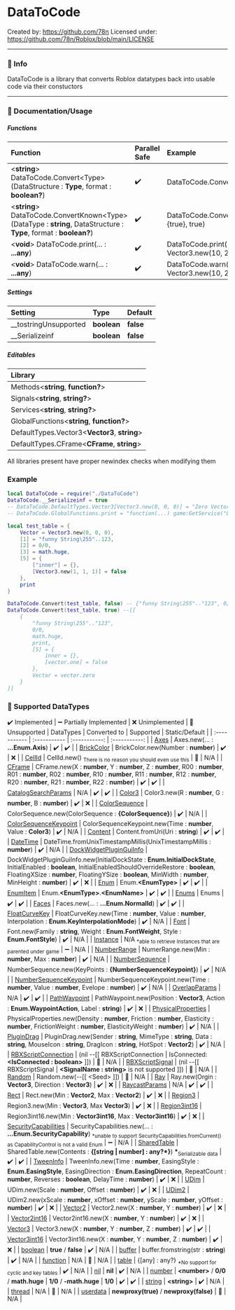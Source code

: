 # DataToCode
Created by: https://github.com/78n
Licensed under: https://github.com/78n/Roblox/blob/main/LICENSE
___
### 📄 Info
DataToCode is a library that converts Roblox datatypes back into usable code via their constuctors
___
### 🔨 Documentation/Usage

##### Functions
| Function | Parallel Safe | Example |
| :----------- | :----------- | :----------- |
| \<**string**\> DataToCode.Convert\<Type\>(DataStructure : **Type**, format : **boolean?**) | ✔️ | DataToCode.Convert({true}, true) |
| \<**string**\> DataToCode.ConvertKnown\<Type\>(DataType : **string**, DataStructure : **Type**, format : **boolean?**) | ✔️ | DataToCode.ConvertKnown("table", {true}, true)
| \<**void**\> DataToCode.print(... : **...any**) | ✔️ | DataToCode.print("example", 1, Vector3.new(10, 23, 9)) |
| \<**void**\> DataToCode.warn(... : **...any**) | ✔️ | DataToCode.warn("example", 1, Vector3.new(10, 23, 9)) |

##### Settings
| Setting | Type | Default |
| :----------- | :----------- | :----------- |
| __tostringUnsupported | **boolean** | **false** |
| __Serializeinf | **boolean** | **false** |

##### Editables
| Library |
| :----------- |
| Methods<**string**, **function?**> |
| Signals<**string**, **string?**> |
| Services<**string**, **string?**> |
| GlobalFunctions<**string**, **function?**> |
| DefaultTypes.Vector3<**Vector3**, **string**> |
| DefaultTypes.CFrame<**CFrame**, **string**> |

All libraries present have proper newindex checks when modifying them

### Example
```lua
local DataToCode = require("./DataToCode")
DataToCode.__Serializeinf = true
-- DataToCode.DefaultTypes.Vector3[Vector3.new(0, 0, 0)] = "Zero Vector"
-- DataToCode.GlobalFunctions.print = "function(...) game:GetService("LogService"):Print(...) end)"

local test_table = {
    Vector = Vector3.new(0, 0, 0),
    [1] = "funny String\255"..123,
    [2] = 0/0,
    [3] = math.huge,
    [5] = {
        ["inner"] = {},
        [Vector3.new(1, 1, 1)] = false
    },
    print
}

DataToCode.Convert(test_table, false) -- {"funny String\255".."123", 0/0, math.huge, print, [5] = {inner = {}, [vector.one] = false}, Vector = vector.zero}
DataToCode.Convert(test_table, true) --[[
    {
        "funny String\255".."123",
        0/0,
        math.huge,
        print,
        [5] = {
            inner = {},
            [vector.one] = false
        },
        Vector = vector.zero
    }
]]
```


### 🚧 Supported DataTypes
✔️ Implemented | ➖ Partially Implemented | ❌ Unimplemented | 🚫 Unsupported
| DataTypes | Converted to | Supported | Static/Default |
| :----------- | :----------- | :-----------: | :-----------: |
| [Axes](https://create.roblox.com/docs/reference/engine/datatypes/Axes) | Axes.new(... : **...Enum.Axis**) | ✔️ | ✔️ |
| [BrickColor](https://create.roblox.com/docs/reference/engine/datatypes/BrickColor) | BrickColor.new(Number : **number**) | ✔️ | ❌ |
| [CellId](https://devforum.roblox.com/t/nuke-the-cellid-datatype-low-priority-trivia/360115) | CellId.new() <sub>There is no reason you should even use this</sub> | 🚫 | N/A |
| [CFrame](https://create.roblox.com/docs/reference/engine/datatypes/CFrame) | CFrame.new(X : **number**, Y : **number**, Z : **number**, R00 : **number**, R01 : **number**, R02 : **number**, R10 : **number**, R11 : **number**, R12 : **number**, R20 : **number**, R21 : **number**, R22 : **number**) | ✔️ | ✔️ |
| [CatalogSearchParams](https://create.roblox.com/docs/reference/engine/datatypes/CatalogSearchParams) | N/A | ✔️ | ✔️ |
| [Color3](https://create.roblox.com/docs/reference/engine/datatypes/Color3) | Color3.new(R : **number**, G : **number**, B : **number**) | ✔️ | ❌ |
| [ColorSequence](https://create.roblox.com/docs/reference/engine/datatypes/ColorSequence) | ColorSequence.new(ColorSequence : **{ColorSequence}**) | ✔️ | N/A |
| [ColorSequenceKeypoint](https://create.roblox.com/docs/reference/engine/datatypes/ColorSequenceKeypoint) | ColorSequenceKeypoint.new(Time : **number**, Value : **Color3**) | ✔️ | N/A |
| [Content](https://create.roblox.com/docs/reference/engine/datatypes/Content) | Content.fromUri(Uri : **string**) | ✔️ | ✔️ |
| [DateTime](https://create.roblox.com/docs/reference/engine/datatypes/DateTime) | DateTime.fromUnixTimestampMillis(UnixTimestampMillis : **number**) | ✔️ | N/A |
| [DockWidgetPluginGuiInfo](https://create.roblox.com/docs/reference/engine/datatypes/DockWidgetPluginGuiInfo) | DockWidgetPluginGuiInfo.new(InitialDockState : **Enum.InitialDockState**, InitialEnabled : **boolean**, InitialEnabledShouldOverrideRestore : **boolean**, FloatingXSize : **number**, FloatingYSize : **boolean**, MinWidth : **number**, MinHeight : **number**) | ✔️ | ❌ |
| [Enum](https://create.roblox.com/docs/reference/engine/datatypes/Enum) | Enum.**\<EnumType\>** | ✔️ | ✔️ |
| [EnumItem](https://create.roblox.com/docs/reference/engine/datatypes/EnumItem) | Enum.**\<EnumType\>**.**\<EnumName\>** | ✔️ | ✔️ |
| [Enums](https://create.roblox.com/docs/reference/engine/datatypes/Enums) | Enums | ✔️ | ✔️ |
| [Faces](https://create.roblox.com/docs/reference/engine/datatypes/Faces) | Faces.new(... : **...Enum.NormalId**) | ✔️ | ✔️ |
| [FloatCurveKey](https://create.roblox.com/docs/reference/engine/datatypes/FloatCurveKey) | FloatCurveKey.new(Time : **number**, Value : **number**, Interpolation : **Enum.KeyInterpolationMode**) | ✔️ | N/A |
| [Font](https://create.roblox.com/docs/reference/engine/datatypes/Font) | Font.new(Family : **string**, Weight : **Enum.FontWeight**, Style : **Enum.FontStyle**) | ✔️ | N/A |
| [Instance](https://create.roblox.com/docs/reference/engine/datatypes/Instance) | N/A <sub>*able to retrieve Instances that are parented under game</sub> | ➖ | N/A |
| [NumberRange](https://create.roblox.com/docs/reference/engine/datatypes/NumberRange) | NumerRange.new(Min : **number**, Max : **number**) | ✔️ | N/A |
| [NumberSequence](https://create.roblox.com/docs/reference/engine/datatypes/NumberSequence) | NumberSequence.new(KeyPoints : **{NumberSequenceKeypoint}**) | ✔️ | N/A |
| [NumberSequenceKeypoint](https://create.roblox.com/docs/reference/engine/datatypes/NumberSequenceKeypoint) | NumberSequenceKeypoint.new(Time : **number**, Value : **number**, Evelope : **number**) | ✔️ | N/A |
| [OverlapParams](https://create.roblox.com/docs/reference/engine/datatypes/OverlapParams) | N/A | ✔️ | ✔️ |
| [PathWaypoint](https://create.roblox.com/docs/reference/engine/datatypes/PathWaypoint) | PathWaypoint.new(Position : **Vector3**, Action : **Enum.WaypointAction**, Label : **string**) | ✔️ | ❌ |
| [PhysicalProperties](https://create.roblox.com/docs/reference/engine/datatypes/PhysicalProperties) | PhysicalProperties.new(Density : **number**, Friction : **number**, Elasticity : **number**, FrictionWeight : **number**, ElasticityWeight : **number**) | ✔️ | N/A |
| [PluginDrag](https://create.roblox.com/docs/reference/engine/classes/Plugin#StartDrag) | PluginDrag.new(Sender : **string**, MimeType : **string**, Data : **string**, MouseIcon : **string**, DragIcon : **string**, HotSpot : **Vector2**) | ✔️ | N/A |
| [RBXScriptConnection](https://create.roblox.com/docs/reference/engine/datatypes/RBXScriptConnection) | (nil --\[\[ RBXScriptConnection \| IsConnected: **\<IsConnected : boolean\>** ]]) | 🚫 | N/A |
| [RBXScriptSignal](https://create.roblox.com/docs/reference/engine/datatypes/RBXScriptSignal) | (nil --\[\[ RBXScriptSignal \| **\<SignalName : string>** is not supported ]]) | 🚫 | N/A |
| [Random](https://create.roblox.com/docs/reference/engine/datatypes/Random) | Random.new(--\[\[ \<Seed\> ]]) | 🚫 | N/A |
| [Ray](https://create.roblox.com/docs/reference/engine/datatypes/Ray) | Ray.new(Orgin : **Vector3**, Direction : **Vector3**) | ✔️ | ❌ |
| [RaycastParams](https://create.roblox.com/docs/reference/engine/datatypes/RaycastParams) | N/A | ✔️ | ✔️ |
| [Rect](https://create.roblox.com/docs/reference/engine/datatypes/Rect) | Rect.new(Min : **Vector2**, Max : **Vector2**) | ✔️ | ❌ |
| [Region3](https://create.roblox.com/docs/reference/engine/datatypes/Region3) | Region3.new(Min : **Vector3**, Max **Vector3**) | ✔️ | ❌ |
| [Region3int16](https://create.roblox.com/docs/reference/engine/datatypes/Region3int16) | Region3int16.new(Min : **Vector3int16**, Max : **Vector3int16**) | ✔️ | ❌ |
| [SecurityCapabilities](https://create.roblox.com/docs/reference/engine/classes/Instance#Capabilities) | SecurityCapabilities.new(... : **...Enum.SecurityCapability**) <sub>*unable to support SecurityCapabilities.fromCurrent() as CapabilityControl is not a valid Enum</sub> | ➖ | N/A |
| [SharedTable](https://create.roblox.com/docs/reference/engine/datatypes/SharedTable) | SharedTable.new(Contents : **{[string \| number] : any?\*}**) **\***<sub>Serializable data</sub> | ✔️ | ✔️ |
| [TweenInfo](https://create.roblox.com/docs/reference/engine/datatypes/TweenInfo) | TweenInfo.new(Time : **number**, EasingStyle : **Enum.EasingStyle**, EasingDirection : **Enum.EasingDirection**, RepeatCount : **number**, Reverses : **boolean**, DelayTime : **number**) | ✔️ | ❌ |
| [UDim](https://create.roblox.com/docs/reference/engine/datatypes/UDim) | UDim.new(Scale : **number**, Offset : **number**) | ✔️ | ❌ |
| [UDim2](https://create.roblox.com/docs/reference/engine/datatypes/UDim2) | UDim2.new(xScale : **number**, xOffset : **number**, yScale : **number**, yOffset : **number**) | ✔️ | ❌ |
| [Vector2](https://create.roblox.com/docs/reference/engine/datatypes/Vector2) | Vector2.new(X : **number**, Y : **number**) | ✔️ | ❌ |
| [Vector2int16](https://create.roblox.com/docs/reference/engine/datatypes/Vector2int16) | Vector2int16.new(X : **number**, Y : **number**) | ✔️ | ❌ |
| [Vector3](https://create.roblox.com/docs/reference/engine/datatypes/Vector3) | Vector3.new(X : **number**, Y : **number**, Z : **number**) | ✔️ | ✔️ |
| [Vector3int16](https://create.roblox.com/docs/reference/engine/datatypes/Vector3int16) | Vector3int16.new(X : **number**, Y : **number**, Z : **number**) | ✔️ | ❌ |
| [boolean](https://create.roblox.com/docs/luau/booleans) | **true** / **false** | ✔️ | N/A |
| [buffer](https://create.roblox.com/docs/reference/engine/libraries/buffer) | buffer.fromstring(str : **string**) | ✔️ | N/A |
| [function](https://create.roblox.com/docs/luau/functions) | N/A | 🚫 | N/A |
| [table](https://create.roblox.com/docs/luau/table) | {[any] : any?} <sub>*No support for cyclic and key tables</sub> | ✔️ | N/A |
| [nil](https://create.roblox.com/docs/luau/nil) | **nil** | ✔️ | N/A |
| [number](https://create.roblox.com/docs/luau/numbers) | **\<number\>** / **0/0** / **math.huge** \| **1/0** / **-math.huge** \| **1/0** | ✔️ | ✔️ |
| [string](https://create.roblox.com/docs/luau/strings) | **\<string\>** | ✔️ | N/A |
| [thread](https://create.roblox.com/docs/reference/engine/libraries/coroutine) | N/A | 🚫 | N/A |
| [userdata](https://create.roblox.com/docs/luau/userdata) | **newproxy(true)** / **newproxy(false)** | 🚫 | N/A |
